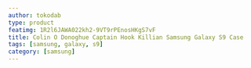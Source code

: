 ```yaml
---
author: tokodab
type: product
featimg: 1R2l6JAWA022kh2-9VT9rPEnosHKgS7vF
title: Colin O Donoghue Captain Hook Killian Samsung Galaxy S9 Case
tags: [samsung, galaxy, s9]
category: [samsung]
---
```

